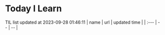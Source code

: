 # Today I Learn 
TIL list updated at 2023-09-28 01:46:11
| name | url | updated time |
| :--- | -- | -- |
